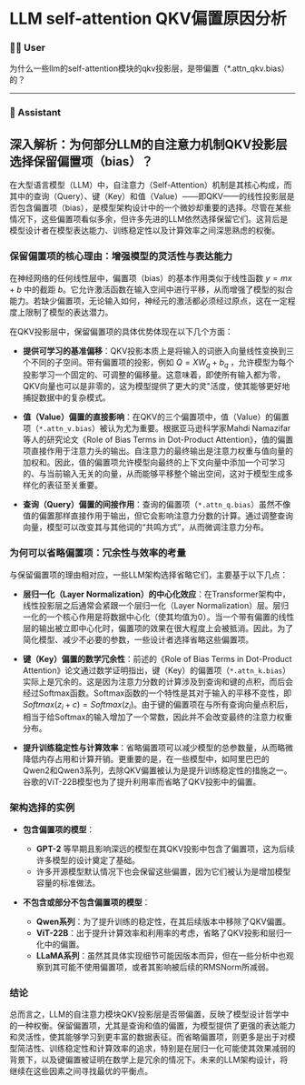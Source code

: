 # LLM self-attention QKV偏置原因分析

### 🧑‍💻 User

为什么一些llm的self-attention模块的qkv投影层，是带偏置（*.attn_qkv.bias）的？

---

### 🤖 Assistant

## 深入解析：为何部分LLM的自注意力机制QKV投影层选择保留偏置项（bias）？

在大型语言模型（LLM）中，自注意力（Self-Attention）机制是其核心构成，而其中的查询（Query）、键（Key）和值（Value）——即QKV——的线性投影层是否包含偏置项（bias），是模型架构设计中的一个微妙却重要的选择。尽管在某些情况下，这些偏置项看似多余，但许多先进的LLM依然选择保留它们。这背后是模型设计者在模型表达能力、训练稳定性以及计算效率之间深思熟虑的权衡。

### 保留偏置项的核心理由：增强模型的灵活性与表达能力

在神经网络的任何线性层中，偏置项（bias）的基本作用类似于线性函数 $y = mx + b$ 中的截距 $b$。它允许激活函数在输入空间中进行平移，从而增强了模型的拟合能力。若缺少偏置项，无论输入如何，神经元的激活都必须经过原点，这在一定程度上限制了模型的表达潜力。

在QKV投影层中，保留偏置项的具体优势体现在以下几个方面：

* **提供可学习的基准偏移**：QKV投影本质上是将输入的词嵌入向量线性变换到三个不同的子空间。带有偏置项的投影，例如 $Q = XW_q + b_q$ ，允许模型为每个投影学习一个固定的、可调整的偏移量。这意味着，即使所有输入都为零，QKV向量也可以是非零的，这为模型提供了更大的灵"活度，使其能够更好地捕捉数据中的复杂模式。

* **值（Value）偏置的直接影响**：在QKV的三个偏置项中，值（Value）的偏置项（`*.attn_v.bias`）被认为尤为重要。根据亚马逊科学家Mahdi Namazifar等人的研究论文《Role of Bias Terms in Dot-Product Attention》，值的偏置项直接作用于注意力头的输出。自注意力的最终输出是注意力权重与值向量的加权和。因此，值的偏置项允许模型向最终的上下文向量中添加一个可学习的、与当前输入无关的向量，从而能够平移整个输出空间，这对于模型生成多样化的表征至关重要。

* **查询（Query）偏置的间接作用**：查询的偏置项（`*.attn_q.bias`）虽然不像值的偏置那样直接作用于输出，但它会影响注意力分数的计算。通过调整查询向量，模型可以改变其与其他词的“共鸣方式”，从而微调注意力分布。

### 为何可以省略偏置项：冗余性与效率的考量

与保留偏置项的理由相对应，一些LLM架构选择省略它们，主要基于以下几点：

* **层归一化（Layer Normalization）的中心化效应**：在Transformer架构中，线性投影层之后通常会紧跟一个层归一化（Layer Normalization）层。层归一化的一个核心作用是将数据中心化（使其均值为0）。当一个带有偏置的线性层的输出被立即中心化时，偏置项的效果在很大程度上会被抵消。因此，为了简化模型、减少不必要的参数，一些设计者选择省略这些偏置项。

* **键（Key）偏置的数学冗余性**：前述的《Role of Bias Terms in Dot-Product Attention》论文通过数学证明指出，键（Key）的偏置项（`*.attn_k.bias`）实际上是冗余的。这是因为注意力分数的计算涉及到查询和键的点积，而后会经过Softmax函数。Softmax函数的一个特性是其对于输入的平移不变性，即 $Softmax(z_i + c) = Softmax(z_i)$。由于键的偏置项在与所有查询向量点积后，相当于给Softmax的输入增加了一个常数，因此并不会改变最终的注意力权重分布。

* **提升训练稳定性与计算效率**：省略偏置项可以减少模型的总参数量，从而略微降低内存占用和计算开销。更重要的是，在一些模型中，如阿里巴巴的Qwen2和Qwen3系列，去除QKV偏置被认为是提升训练稳定性的措施之一。谷歌的ViT-22B模型也为了提升利用率而省略了QKV投影中的偏置。

### 架构选择的实例

* **包含偏置项的模型**：
    * **GPT-2** 等早期且影响深远的模型在其QKV投影中包含了偏置项，这为后续许多模型的设计奠定了基础。
    * 许多开源模型默认情况下也会保留这些偏置，因为它们被认为是增加模型容量的标准做法。

* **不包含或部分不包含偏置项的模型**：
    * **Qwen系列**：为了提升训练的稳定性，在其后续版本中移除了QKV偏置。
    * **ViT-22B**：出于提升计算效率和利用率的考虑，省略了QKV投影和层归一化中的偏置。
    * **LLaMA系列**：虽然其具体实现细节可能因版本而异，但在一些分析中也观察到其可能不使用偏置项，或者其影响被后续的RMSNorm所减弱。

### 结论

总而言之，LLM的自注意力模块QKV投影层是否带偏置，反映了模型设计哲学中的一种权衡。保留偏置项，尤其是查询和值的偏置，为模型提供了更强的表达能力和灵活性，使其能够学习到更丰富的数据表征。而省略偏置项，则更多是出于对模型简洁性、训练稳定性和计算效率的追求，特别是在层归一化可能使其效果减弱的背景下，以及键偏置被证明在数学上是冗余的情况下。未来的LLM架构设计，将继续在这些因素之间寻找最优的平衡点。
